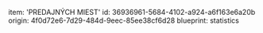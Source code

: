 item: 'PREDAJNÝCH MIEST'
id: 36936961-5684-4102-a924-a6f163e6a20b
origin: 4f0d72e6-7d29-484d-9eec-85ee38cf6d28
blueprint: statistics
